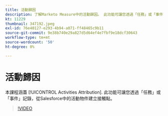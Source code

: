 ```yaml
---
title: 活動歸因
description: 了解Marketo Measure中的活動歸因。 此功能可讓您透過「任務」或「事件」記錄，從Salesforce中的活動物件建立接觸點。
kt: 11229
thumbnail: 347192.jpeg
exl-id: 76e40127-e293-4b94-a071-ff48465c9b11
source-git-commit: 9e38b740e29a827d5d64ef4e7fbf9e18dcf30643
workflow-type: tm+mt
source-wordcount: '50'
ht-degree: 0%

---
```


# 活動歸因

本課程涵蓋 [!UICONTROL Activities Attribution]. 此功能可讓您透過「任務」或「事件」記錄，從Salesforce中的活動物件建立接觸點。

>[!VIDEO](https://video.tv.adobe.com/v/347192/?quality=12&learn=on)
